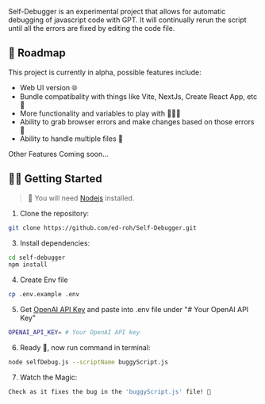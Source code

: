 Self-Debugger is an experimental project that allows for automatic
debugging of javascript code with GPT. It will continually
rerun the script until all the errors are fixed by editing the code file.

## 🎉 Roadmap

This project is currently in alpha, possible features include:

- Web UI version 🌐
- Bundle compatibality with things like Vite, NextJs, Create React App, etc 📄
- More functionality and variables to play with 👨‍👩‍👦
- Ability to grab browser errors and make changes based on those errors 🔐
- Ability to handle multiple files 💾

Other Features Coming soon...

## 👨‍🚀 Getting Started

> 🚧 You will need [Nodejs](https://nodejs.org/en/) installed.

1. Clone the repository:

```bash
git clone https://github.com/ed-roh/Self-Debugger.git
```

3. Install dependencies:

```bash
cd self-debugger
npm install
```

4. Create Env file

```bash
cp .env.example .env
```

5. Get [OpenAI API Key](https://platform.openai.com/account/api-keys) and paste into .env file under "# Your OpenAI API Key"

```bash
OPENAI_API_KEY= # Your OpenAI API key
```

6. Ready 🥳, now run command in terminal:

```bash
node selfDebug.js --scriptName buggyScript.js
```

7. Watch the Magic:

```bash
Check as it fixes the bug in the 'buggyScript.js' file! 🥳
```
